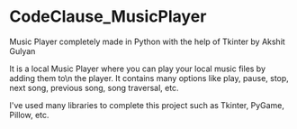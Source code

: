 # CodeClause_MusicPlayer
Music Player completely made in Python with the help of Tkinter by Akshit Gulyan 


It is a local Music Player where you can play your local music files by adding them to\n the player.
It contains many options like play, pause, stop, next song, previous song, song traversal, etc.

I've used many libraries to complete this project such as Tkinter, PyGame, Pillow, etc.
